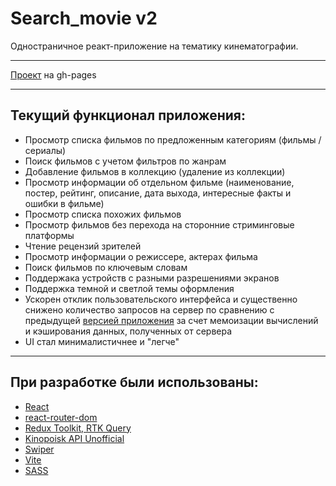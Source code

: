 # Search_movie v2
Одностраничное реакт-приложение на тематику кинематографии.
___
[Проект](https://citizenofgreatsiberia.github.io/sm2/) на gh-pages 
___
## Текущий функционал приложения:
* Просмотр списка фильмов по предложенным категориям (фильмы / сериалы)
* Поиск фильмов с учетом фильтров по жанрам
* Добавление фильмов в коллекцию (удаление из коллекции)
* Просмотр информации об отдельном фильме (наименование, постер, рейтинг, описание, дата выхода, интересные факты и ошибки в фильме)
* Просмотр списка похожих фильмов
* Просмотр фильмов без перехода на сторонние стриминговые платформы
* Чтение рецензий зрителей
* Просмотр информации о режиссере, актерах фильма
* Поиск фильмов по ключевым словам
* Поддержака устройств с разными разрешениями экранов
* Поддержка темной и светлой темы оформления
* Ускорен отклик пользовательского интерфейса и существенно снижено количество запросов на сервер по сравнению с предыдущей [версией приложения](https://github.com/citizenofgreatsiberia/search-movie) за счет мемоизации вычислений и кэширования данных, полученных от сервера
*  UI стал минималистичнее и "легче"
___
## При разработке были использованы:
* [React](https://react.dev/)
* [react-router-dom](https://reactrouter.com/en/main)
* [Redux Toolkit, RTK Query](https://redux-toolkit.js.org/)
* [Kinopoisk API Unofficial](https://kinopoiskapiunofficial.tech/)
* [Swiper](https://swiperjs.com/)
* [Vite](https://vitejs.dev/)
* [SASS](https://sass-scss.ru/)
